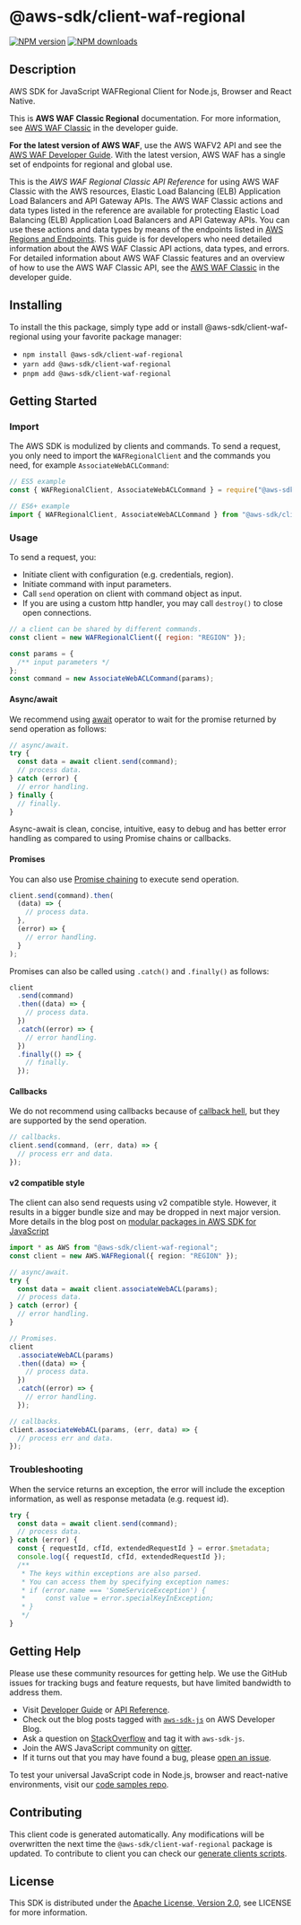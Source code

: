 # @aws-sdk/client-waf-regional

[![NPM version](https://img.shields.io/npm/v/@aws-sdk/client-waf-regional/latest.svg)](https://www.npmjs.com/package/@aws-sdk/client-waf-regional)
[![NPM downloads](https://img.shields.io/npm/dm/@aws-sdk/client-waf-regional.svg)](https://www.npmjs.com/package/@aws-sdk/client-waf-regional)

## Description

AWS SDK for JavaScript WAFRegional Client for Node.js, Browser and React Native.

<note>
<p>This is <b>AWS WAF Classic Regional</b> documentation. For
more information, see <a href="https://docs.aws.amazon.com/waf/latest/developerguide/classic-waf-chapter.html">AWS
WAF Classic</a> in the developer guide.</p>
<p>
<b>For the latest version of AWS
WAF</b>, use the AWS WAFV2 API and see the <a href="https://docs.aws.amazon.com/waf/latest/developerguide/waf-chapter.html">AWS WAF Developer Guide</a>. With the latest version, AWS WAF has a single set of endpoints for regional and global use. </p>
</note>
<p>This is the <i>AWS WAF Regional Classic API Reference</i> for using AWS WAF Classic with the AWS resources, Elastic Load Balancing (ELB) Application Load Balancers and API Gateway APIs. The AWS WAF Classic actions and data types listed in the reference are available for protecting Elastic Load Balancing (ELB) Application Load Balancers and API Gateway APIs. You can use these actions and data types by means of the endpoints listed in <a href="https://docs.aws.amazon.com/general/latest/gr/rande.html#waf_region">AWS Regions and Endpoints</a>. This guide is for developers who need detailed information about the AWS WAF Classic API actions, data types, and errors. For detailed information about AWS WAF Classic features and an overview of how to use the AWS WAF Classic API, see the
<a href="https://docs.aws.amazon.com/waf/latest/developerguide/classic-waf-chapter.html">AWS
WAF Classic</a> in the developer guide.</p>

## Installing

To install the this package, simply type add or install @aws-sdk/client-waf-regional
using your favorite package manager:

- `npm install @aws-sdk/client-waf-regional`
- `yarn add @aws-sdk/client-waf-regional`
- `pnpm add @aws-sdk/client-waf-regional`

## Getting Started

### Import

The AWS SDK is modulized by clients and commands.
To send a request, you only need to import the `WAFRegionalClient` and
the commands you need, for example `AssociateWebACLCommand`:

```js
// ES5 example
const { WAFRegionalClient, AssociateWebACLCommand } = require("@aws-sdk/client-waf-regional");
```

```ts
// ES6+ example
import { WAFRegionalClient, AssociateWebACLCommand } from "@aws-sdk/client-waf-regional";
```

### Usage

To send a request, you:

- Initiate client with configuration (e.g. credentials, region).
- Initiate command with input parameters.
- Call `send` operation on client with command object as input.
- If you are using a custom http handler, you may call `destroy()` to close open connections.

```js
// a client can be shared by different commands.
const client = new WAFRegionalClient({ region: "REGION" });

const params = {
  /** input parameters */
};
const command = new AssociateWebACLCommand(params);
```

#### Async/await

We recommend using [await](https://developer.mozilla.org/en-US/docs/Web/JavaScript/Reference/Operators/await)
operator to wait for the promise returned by send operation as follows:

```js
// async/await.
try {
  const data = await client.send(command);
  // process data.
} catch (error) {
  // error handling.
} finally {
  // finally.
}
```

Async-await is clean, concise, intuitive, easy to debug and has better error handling
as compared to using Promise chains or callbacks.

#### Promises

You can also use [Promise chaining](https://developer.mozilla.org/en-US/docs/Web/JavaScript/Guide/Using_promises#chaining)
to execute send operation.

```js
client.send(command).then(
  (data) => {
    // process data.
  },
  (error) => {
    // error handling.
  }
);
```

Promises can also be called using `.catch()` and `.finally()` as follows:

```js
client
  .send(command)
  .then((data) => {
    // process data.
  })
  .catch((error) => {
    // error handling.
  })
  .finally(() => {
    // finally.
  });
```

#### Callbacks

We do not recommend using callbacks because of [callback hell](http://callbackhell.com/),
but they are supported by the send operation.

```js
// callbacks.
client.send(command, (err, data) => {
  // process err and data.
});
```

#### v2 compatible style

The client can also send requests using v2 compatible style.
However, it results in a bigger bundle size and may be dropped in next major version. More details in the blog post
on [modular packages in AWS SDK for JavaScript](https://aws.amazon.com/blogs/developer/modular-packages-in-aws-sdk-for-javascript/)

```ts
import * as AWS from "@aws-sdk/client-waf-regional";
const client = new AWS.WAFRegional({ region: "REGION" });

// async/await.
try {
  const data = await client.associateWebACL(params);
  // process data.
} catch (error) {
  // error handling.
}

// Promises.
client
  .associateWebACL(params)
  .then((data) => {
    // process data.
  })
  .catch((error) => {
    // error handling.
  });

// callbacks.
client.associateWebACL(params, (err, data) => {
  // process err and data.
});
```

### Troubleshooting

When the service returns an exception, the error will include the exception information,
as well as response metadata (e.g. request id).

```js
try {
  const data = await client.send(command);
  // process data.
} catch (error) {
  const { requestId, cfId, extendedRequestId } = error.$metadata;
  console.log({ requestId, cfId, extendedRequestId });
  /**
   * The keys within exceptions are also parsed.
   * You can access them by specifying exception names:
   * if (error.name === 'SomeServiceException') {
   *     const value = error.specialKeyInException;
   * }
   */
}
```

## Getting Help

Please use these community resources for getting help.
We use the GitHub issues for tracking bugs and feature requests, but have limited bandwidth to address them.

- Visit [Developer Guide](https://docs.aws.amazon.com/sdk-for-javascript/v3/developer-guide/welcome.html)
  or [API Reference](https://docs.aws.amazon.com/AWSJavaScriptSDK/v3/latest/index.html).
- Check out the blog posts tagged with [`aws-sdk-js`](https://aws.amazon.com/blogs/developer/tag/aws-sdk-js/)
  on AWS Developer Blog.
- Ask a question on [StackOverflow](https://stackoverflow.com/questions/tagged/aws-sdk-js) and tag it with `aws-sdk-js`.
- Join the AWS JavaScript community on [gitter](https://gitter.im/aws/aws-sdk-js-v3).
- If it turns out that you may have found a bug, please [open an issue](https://github.com/aws/aws-sdk-js-v3/issues/new/choose).

To test your universal JavaScript code in Node.js, browser and react-native environments,
visit our [code samples repo](https://github.com/aws-samples/aws-sdk-js-tests).

## Contributing

This client code is generated automatically. Any modifications will be overwritten the next time the `@aws-sdk/client-waf-regional` package is updated.
To contribute to client you can check our [generate clients scripts](https://github.com/aws/aws-sdk-js-v3/tree/main/scripts/generate-clients).

## License

This SDK is distributed under the
[Apache License, Version 2.0](http://www.apache.org/licenses/LICENSE-2.0),
see LICENSE for more information.
